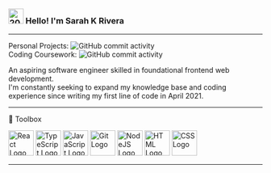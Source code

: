 ### <img src="https://upload.wikimedia.org/wikipedia/commons/a/af/D20_icon.png" width="30px" alt="20-sided die"/> Hello! I'm Sarah K Rivera

---

Personal Projects: ![GitHub commit activity](https://img.shields.io/github/commit-activity/y/srivera12/projects)  
Coding Coursework: ![GitHub commit activity](https://img.shields.io/github/commit-activity/y/srivera12/learn-to-code)

An aspiring software engineer skilled in foundational frontend web development.  
I'm constantly seeking to expand my knowledge base and coding experience since writing my first line of code in April 2021.

---

🧰 Toolbox 

<img src="https://cdn.worldvectorlogo.com/logos/react-1.svg" alt="React Logo" width="50" height="50"/> <img src="https://cdn.worldvectorlogo.com/logos/typescript.svg" alt="TypeScript Logo" width="50" height="50"/> <img src="https://cdn.worldvectorlogo.com/logos/logo-javascript.svg" alt="JavaScript Logo" width="50" height="50"/> <img src="https://cdn.worldvectorlogo.com/logos/git-icon.svg" alt="Git Logo" width="50" height="50"/> <img src="https://cdn.worldvectorlogo.com/logos/nodejs-icon.svg" alt="NodeJS Logo" width="50" height="50"/> <img src="https://cdn.worldvectorlogo.com/logos/html-1.svg" alt="HTML Logo" width="50" height="50"/> <img src="https://cdn.worldvectorlogo.com/logos/css-3.svg" alt="CSS Logo" width="50" height="50"/>

---
